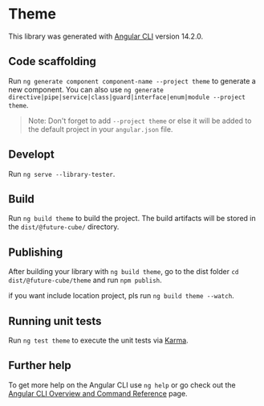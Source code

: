 # Theme

This library was generated with [Angular CLI](https://github.com/angular/angular-cli) version 14.2.0.

## Code scaffolding

Run `ng generate component component-name --project theme` to generate a new component. You can also use `ng generate directive|pipe|service|class|guard|interface|enum|module --project theme`.
> Note: Don't forget to add `--project theme` or else it will be added to the default project in your `angular.json` file.

## Developt

Run `ng serve --library-tester`.

## Build

Run `ng build theme` to build the project. The build artifacts will be stored in the `dist/@future-cube/` directory.

## Publishing

After building your library with `ng build theme`, go to the dist folder `cd dist/@future-cube/theme` and run `npm publish`.

if you want include location project, pls run `ng build theme --watch`.

## Running unit tests

Run `ng test theme` to execute the unit tests via [Karma](https://karma-runner.github.io).

## Further help

To get more help on the Angular CLI use `ng help` or go check out the [Angular CLI Overview and Command Reference](https://angular.io/cli) page.

